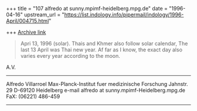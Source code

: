 +++
title = "107 alfredo at sunny.mpimf-heidelberg.mpg.de"
date = "1996-04-16"
upstream_url = "https://list.indology.info/pipermail/indology/1996-April/004715.html"

+++
[Archive link](https://list.indology.info/pipermail/indology/1996-April/004715.html)

>Apri 13, 1996 (solar). Thais and Khmer also follow solar calendar,
The last 13 April was Thai new year. Af far as I know, the exact day also
varies every year according to the moon.

A.V.

______________________________________________________________
Alfredo Villarroel
Max-Planck-Institut fuer medizinische Forschung
Jahnstr. 29
D-69120 Heidelberg
e-mail alfredo at sunny.mpimf-Heidelberg.mpg.de
FaX: (06221) 486-459
______________________________________________________________







